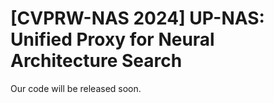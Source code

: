 # [CVPRW-NAS 2024] UP-NAS: Unified Proxy for Neural Architecture Search

Our code will be released soon.
